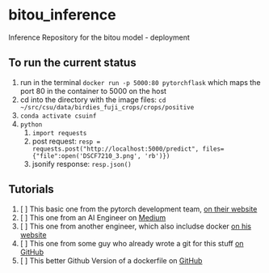 # bitou_inference
Inference Repository for the bitou model - deployment


## To run the current status
1. run in the terminal `docker run -p 5000:80 pytorchflask` which maps the port 80 in the container to 5000 on the host
2. cd into the directory with the image files: `cd ~/src/csu/data/birdies_fuji_crops/crops/positive`
3. `conda activate csuinf`
4. `python`
    1. `import requests`
    2. post request: `resp = requests.post("http://localhost:5000/predict", files={"file":open('DSCF7210_3.png', 'rb')})`
    3. jsonify response: `resp.json()`

## Tutorials
1. [ ] This basic one from the pytorch development team, [on their website](https://pytorch.org/tutorials/intermediate/flask_rest_api_tutorial.html)
2. [ ] This one from an AI Engineer on [Medium](https://medium.com/nlplanet/deploy-a-pytorch-model-with-flask-on-gcp-vertex-ai-8e81f25e605f)
3. [ ] This one from another engineer, which also includse docker [on his website](https://www.paepper.com/blog/posts/pytorch-gpu-inference-with-docker/)
4. [ ] This one from some guy who already wrote a git for this stuff [on GitHub](https://github.com/imadtoubal/Pytorch-Flask-Starter)
5. [ ] This better Github Version of a dockerfile on [GitHub](https://github.com/nikitajz/pytorch-flask-inference)